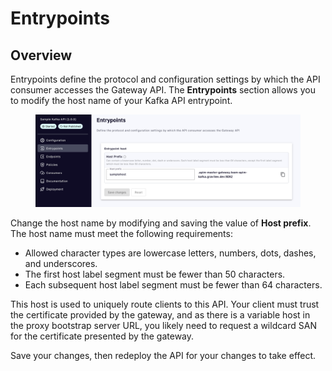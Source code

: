 # Entrypoints

## Overview

Entrypoints define the protocol and configuration settings by which the API consumer accesses the Gateway API. The **Entrypoints** section allows you to modify the host name of your Kafka API entrypoint.&#x20;

<figure><img src="../../.gitbook/assets/A 11 entrypoint.png" alt=""><figcaption></figcaption></figure>

Change the host name by modifying and saving the value of **Host prefix**. The host name must meet the following requirements:

* Allowed character types are lowercase letters, numbers, dots, dashes, and underscores.
* The first host label segment must be fewer than 50 characters.
* Each subsequent host label segment must be fewer than 64 characters.

This host is used to uniquely route clients to this API. Your client must trust the certificate provided by the gateway, and as there is a variable host in the proxy bootstrap server URL, you likely need to request a wildcard SAN for the certificate presented by the gateway.

Save your changes, then redeploy the API for your changes to take effect.
